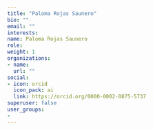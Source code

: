 ```yaml
---
title: "Paloma Rojas Saunero"
bio: ""
email: ""
interests:
name: Paloma Rojas Saunero
role: 
weight: 1
organizations:
- name: 
  url: ""
social:
- icon: orcid
  icon_pack: ai
  link: https://orcid.org/0000-0002-0875-5737
superuser: false
user_groups:
- 
---
```


